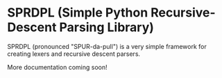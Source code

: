 SPRDPL (Simple Python Recursive-Descent Parsing Library)
========================================================

SPRDPL (pronounced "SPUR-da-pull") is a very simple framework for creating lexers and recursive descent parsers.

More documentation coming soon!
